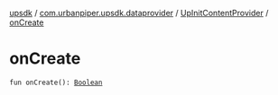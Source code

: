 [upsdk](../../index.md) / [com.urbanpiper.upsdk.dataprovider](../index.md) / [UpInitContentProvider](index.md) / [onCreate](./on-create.md)

# onCreate

`fun onCreate(): `[`Boolean`](https://kotlinlang.org/api/latest/jvm/stdlib/kotlin/-boolean/index.html)